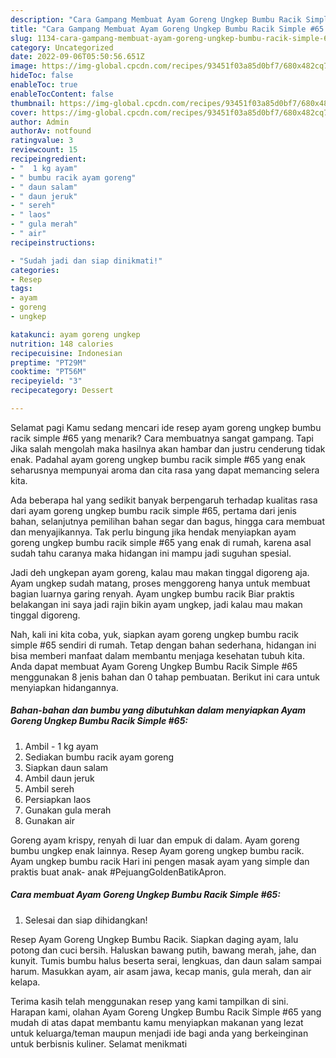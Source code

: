 ```yaml
---
description: "Cara Gampang Membuat Ayam Goreng Ungkep Bumbu Racik Simple #65 yang Lezat"
title: "Cara Gampang Membuat Ayam Goreng Ungkep Bumbu Racik Simple #65 yang Lezat"
slug: 1134-cara-gampang-membuat-ayam-goreng-ungkep-bumbu-racik-simple-65-yang-lezat
category: Uncategorized
date: 2022-09-06T05:50:56.651Z
image: https://img-global.cpcdn.com/recipes/93451f03a85d0bf7/680x482cq70/ayam-goreng-ungkep-bumbu-racik-simple-65-foto-resep-utama.jpg
hideToc: false
enableToc: true
enableTocContent: false
thumbnail: https://img-global.cpcdn.com/recipes/93451f03a85d0bf7/680x482cq70/ayam-goreng-ungkep-bumbu-racik-simple-65-foto-resep-utama.jpg
cover: https://img-global.cpcdn.com/recipes/93451f03a85d0bf7/680x482cq70/ayam-goreng-ungkep-bumbu-racik-simple-65-foto-resep-utama.jpg
author: Admin
authorAv: notfound
ratingvalue: 3
reviewcount: 15
recipeingredient:
- "  1 kg ayam"
- " bumbu racik ayam goreng"
- " daun salam"
- " daun jeruk"
- " sereh"
- " laos"
- " gula merah"
- " air"
recipeinstructions:

- "Sudah jadi dan siap dinikmati!"
categories:
- Resep
tags:
- ayam
- goreng
- ungkep

katakunci: ayam goreng ungkep 
nutrition: 148 calories
recipecuisine: Indonesian
preptime: "PT29M"
cooktime: "PT56M"
recipeyield: "3"
recipecategory: Dessert

---
```



Selamat pagi Kamu sedang mencari ide resep ayam goreng ungkep bumbu racik simple #65 yang menarik? Cara membuatnya sangat gampang. Tapi Jika salah mengolah maka hasilnya akan hambar dan justru cenderung tidak enak. Padahal ayam goreng ungkep bumbu racik simple #65 yang enak seharusnya mempunyai aroma dan cita rasa yang dapat memancing selera kita.


Ada beberapa hal yang sedikit banyak berpengaruh terhadap kualitas rasa dari ayam goreng ungkep bumbu racik simple #65, pertama dari jenis bahan, selanjutnya pemilihan bahan segar dan bagus, hingga cara membuat dan menyajikannya. Tak perlu bingung jika hendak menyiapkan ayam goreng ungkep bumbu racik simple #65 yang enak di rumah, karena asal sudah tahu caranya maka hidangan ini mampu jadi suguhan spesial.

Jadi deh ungkepan ayam goreng, kalau mau makan tinggal digoreng aja. Ayam ungkep sudah matang, proses menggoreng hanya untuk membuat bagian luarnya garing renyah. Ayam ungkep bumbu racik Biar praktis belakangan ini saya jadi rajin bikin ayam ungkep, jadi kalau mau makan tinggal digoreng.


Nah, kali ini kita coba, yuk, siapkan ayam goreng ungkep bumbu racik simple #65 sendiri di rumah. Tetap dengan bahan sederhana, hidangan ini bisa memberi manfaat dalam membantu menjaga kesehatan tubuh kita. Anda dapat membuat Ayam Goreng Ungkep Bumbu Racik Simple #65 menggunakan 8 jenis bahan dan 0 tahap pembuatan. Berikut ini cara untuk menyiapkan hidangannya.

<!--inarticleads1-->

##### Bahan-bahan dan bumbu yang dibutuhkan dalam menyiapkan Ayam Goreng Ungkep Bumbu Racik Simple #65:

1. Ambil  - 1 kg ayam
1. Sediakan  bumbu racik ayam goreng
1. Siapkan  daun salam
1. Ambil  daun jeruk
1. Ambil  sereh
1. Persiapkan  laos
1. Gunakan  gula merah
1. Gunakan  air


Goreng ayam krispy, renyah di luar dan empuk di dalam. Ayam goreng bumbu ungkep enak lainnya. Resep Ayam goreng ungkep bumbu racik. Ayam ungkep bumbu racik Hari ini pengen masak ayam yang simple dan praktis buat anak- anak #PejuangGoldenBatikApron. 

<!--inarticleads2-->

##### Cara membuat Ayam Goreng Ungkep Bumbu Racik Simple #65:


1. Selesai dan siap dihidangkan!

Resep Ayam Goreng Ungkep Bumbu Racik. Siapkan daging ayam, lalu potong dan cuci bersih. Haluskan bawang putih, bawang merah, jahe, dan kunyit. Tumis bumbu halus beserta serai, lengkuas, dan daun salam sampai harum. Masukkan ayam, air asam jawa, kecap manis, gula merah, dan air kelapa. 

Terima kasih telah menggunakan resep yang kami tampilkan di sini. Harapan kami, olahan Ayam Goreng Ungkep Bumbu Racik Simple #65 yang mudah di atas dapat membantu kamu menyiapkan makanan yang lezat untuk keluarga/teman maupun menjadi ide bagi anda yang berkeinginan untuk berbisnis kuliner. Selamat menikmati
